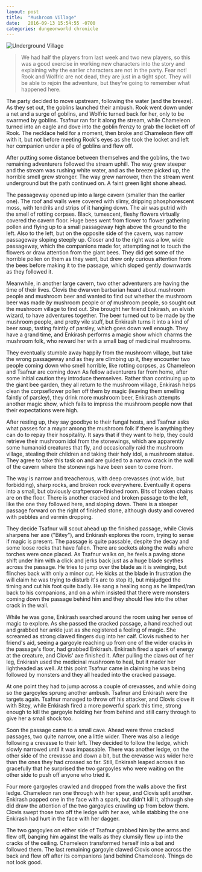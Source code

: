 ```yaml
---
layout: post
title:  "Mushroom Village"
date:   2016-09-13 15:54:55 -0700
categories: dungeonworld chronicle
---
```

![Underground Village](/dw-chronicles/images/village.png)

> We had half the players from last week and two new players, so this was a good exercise in working
> new characters into the story and explaining why the earlier characters are not in the party. Fear
> not! Rook and Wolfric are not dead, they are just in a tight spot. They will be able to rejoin the
> adventure, but they're going to remember what happened here.

The party decided to move upstream, following the water (and the breeze). As they set out, the goblins
launched their ambush. Rook went down under a net and a surge of goblins, and Wolfric turned back for her,
only to be swarmed by goblins. Tsafnur ran for it along the stream, while Chameleon turned into an eagle
and dove into the goblin frenzy to grab the locket off of Rook. The necklace held for a moment,
then broke and Chameleon flew off with it, but not before meeting Rook's eyes as she took the locket
and left her companion under a pile of goblins and flew off.

After putting some distance between themselves and the goblins, the two remaining adventurers
followed the stream uphill. The way grew steeper and the stream was rushing white water, and
as the breeze picked up, the horrible smell grew stronger. The way grew narrower, then the stream
went underground but the path continued on. A faint green light shone ahead.

The passageway opened up into a large cavern (smaller than the earlier one). The roof and walls
were covered with slimy, dripping phosphorescent moss, with tendrils and strips of it hanging down.
The air was putrid with the smell of rotting corpses. Black, tumescent, fleshy flowers virtually
covered the cavern floor. Huge bees went from flower to flower gathering pollen and flying up to
a small passageway high above the ground to the left. Also to the left, but on the opposite side
of the cavern, was narrow passageway sloping steeply up. Closer and to the right was a low, wide
passageway, which the companions made for, attempting not to touch the flowers or draw  attention
from the giant bees. They did get some of the horrible pollen on them as they went, but drew only
curious attention from the bees before making it to the passage, which sloped gently downwards as
they followed it.

Meanwhile, in another large cavern, two other adventurers are having the time of their lives.
Clovis the dwarven barbarian heard about mushroom people and mushroom beer and wanted to find
out whether the mushroom beer was made *by* mushroom people or *of* mushroom people, so sought
out the mushroom village to find out. She brought her friend Enkirash, an elvish wizard, to
have adventures together. The beer turned out to be made by the mushroom people, and pretty
vile stuff, but Enkirash turns it into a kind of beer soup, tasting faintly of parsley,
which goes down well enough. They have a grand time, and Enkirash performs a magic show which
charms the mushroom folk, who reward her with a small bag of medicinal mushrooms.

They eventually stumble away happily from the mushroom village, but take the wrong passageway
and as they are climbing up it, they encounter two people coming down who smell horrible, like
rotting corpses, as Chameleon and Tsafnur are coming down As fellow adventurers far from home,
after some initial caution they introduce themselves. Rather than continuing up to the giant bee
garden, they all return to the mushroom village, Enkirash helps clean the corpseflower
pollen off them by magic (leaving them smelling faintly of parsley), they drink more mushroom
beer, Enkirash attempts another magic show, which fails to impress the mushroom people now
that their expectations were high.

After resting up, they say goodbye to their fungal hosts, and Tsafnur asks what passes for
a mayor among the mushroom folk if there is anything they can do to repay their hospitality.
It says that if they want to help, they could retrieve their mushroom idol from the stonewings,
which are apparently some humanoid creatures that fly, and occasionally raid the mushroom
village, stealing their children and taking their holy idol, a mushroom statue. They agree
to take this task on and are guided to a narrow crack in the wall of the cavern where the
stonewings have been seen to come from.

The way is narrow and treacherous, with deep crevasses (not wide, but forbidding), sharp
rocks, and broken rock everywhere. Eventually it opens into a small, but obviously
craftperson-finished room. Bits of broken chains are on the floor. There is another cracked
and broken passage to the left, like the one they followed here, and sloping down. There is
a steeper passage forward on the right of finished stone, although dusty and covered with
pebbles and vermin dropping.

They decide Tsafnur will scout ahead up the finished passage, while Clovis sharpens her
axe ("Bitey"), and Enkirash explores the room, trying to sense if magic is present.
The passage is quite passable, despite the decay and some loose rocks that have fallen.
There are sockets along the walls where torches were once placed. As Tsafnur walks
on, he feels a paving stone shift under him with a click and jerks back just as a
huge blade scythes across the passage. He tries to jump over the blade as it is swinging,
but flinches back with only a minor cut. He kicks at the blade in frustration (he will
claim he was trying to disturb it's arc to stop it), but misjudged the timing and
cut his foot quite badly. He sang a healing song as he limped/ran back to his
companions, and on a whim insisted that there were monsters coming down the passage
behind him and they should flee into the other crack in the wall.

While he was gone, Enkirash searched around the room using her sense of magic to
explore. As she passed the cracked passage, a hand reached out and grabbed her ankle
just as she registered a feeling of magic. She screamed as strong clawed fingers dug
into her calf. Clovis rushed to her friend's aid, seeing a gargoyle reaching up from
one of the wider cracks in the passage's floor, had grabbed Enkirash. Enkirash fired
a spark of energy at the creature, and Clovis' axe finished it. After pulling the
claws out of her leg, Enkirash used the medicinal mushroom to heal, but it mader her
lightheaded as well. At this point Tsafnur came in claiming he was being followed by
monsters and they all headed into the cracked passage.

At one point they had to jump across a couple of crevasses, and while doing so the
gargoyles sprung another ambush. Tsafnur and Enkirash were the targets again. Tsafnur
managed to throw off his attacker, and Clovis clove it with Bitey, while Enkirash
fired a more powerful spark this time, strong enough to kill the gargoyle holding her
from behind and still carry through to give her a small shock too.

Soon the passage came to a small cave. Ahead were three cracked passages, two quite narrow,
one a little wider. There was also a ledge following a crevasse to their left. They
decided to follow the ledge, which slowly narrowed until it was impassable. There was another
ledge, on the other side of the crevasse and down a bit, but the crevasse was wider
here than the ones they had crossed so far. Still, Enkirash leaped across it so gracefully
that he surprised the two gargoyles who were waiting on the other side to push off
anyone who tried it.

Four more gargoyles crawled and dropped from the walls above the first ledge. Chameleon
ran one through with her spear, and Clovis split another. Enkirash popped one in the
face with a spark, but didn't kill it, although she did draw the attention of the two
gargoyles crawling up from below them. Clovis swept those two off the ledge with her axe,
while stabbing the one Enkirash had hurt in the face with her dagger.

The two gargoyles on either side of Tsafnur grabbed him by the arms and flew off, banging
him against the walls as they clumsily flew up into the cracks of the ceiling.
Chameleon transformed herself into a bat and followed them. The last remaining gargoyle
clawed Clovis once across the back and flew off after its companions (and behind
Chameleon). Things do not look good.
